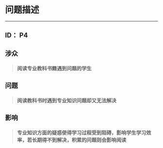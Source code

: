 # 问题描述

---

## ID：  P4

## 涉众

>   ### 阅读专业教科书籍遇到问题的学生

## 问题

>   ###  阅读教科书时遇到专业知识问题却又无法解决

## 影响

>   ### 专业知识方面的疑惑使得学习过程受到阻碍，影响学生学习效率，若长期得不到解决，积累的问题则会影响阅读

